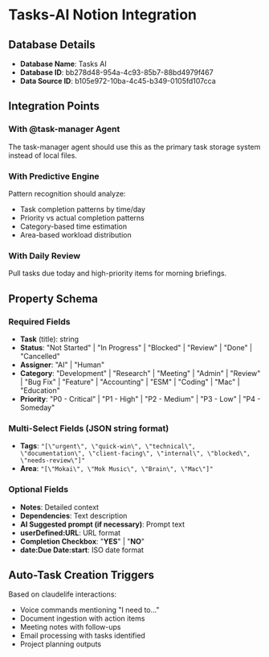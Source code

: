# Tasks-AI Notion Integration

## Database Details
- **Database Name**: Tasks AI
- **Database ID**: bb278d48-954a-4c93-85b7-88bd4979f467
- **Data Source ID**: b105e972-10ba-4c45-b349-0105fd107cca

## Integration Points

### With @task-manager Agent
The task-manager agent should use this as the primary task storage system instead of local files.

### With Predictive Engine
Pattern recognition should analyze:
- Task completion patterns by time/day
- Priority vs actual completion patterns
- Category-based time estimation
- Area-based workload distribution

### With Daily Review
Pull tasks due today and high-priority items for morning briefings.

## Property Schema

### Required Fields
- **Task** (title): string
- **Status**: "Not Started" | "In Progress" | "Blocked" | "Review" | "Done" | "Cancelled"
- **Assigner**: "AI" | "Human"
- **Category**: "Development" | "Research" | "Meeting" | "Admin" | "Review" | "Bug Fix" | "Feature" | "Accounting" | "ESM" | "Coding" | "Mac" | "Education"
- **Priority**: "P0 - Critical" | "P1 - High" | "P2 - Medium" | "P3 - Low" | "P4 - Someday"

### Multi-Select Fields (JSON string format)
- **Tags**: `"[\"urgent\", \"quick-win\", \"technical\", \"documentation\", \"client-facing\", \"internal\", \"blocked\", \"needs-review\"]"`
- **Area**: `"[\"Mokai\", \"Mok Music\", \"Brain\", \"Mac\"]"`

### Optional Fields
- **Notes**: Detailed context
- **Dependencies**: Text description
- **AI Suggested prompt (if necessary)**: Prompt text
- **userDefined:URL**: URL format
- **Completion Checkbox**: "__YES__" | "__NO__"
- **date:Due Date:start**: ISO date format

## Auto-Task Creation Triggers

Based on claudelife interactions:
- Voice commands mentioning "I need to..."
- Document ingestion with action items
- Meeting notes with follow-ups
- Email processing with tasks identified
- Project planning outputs
